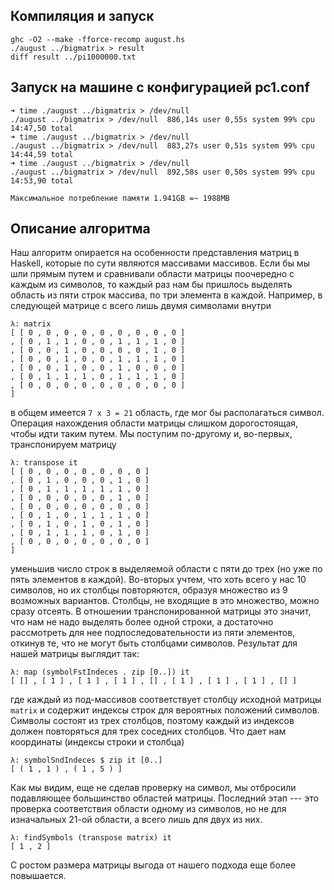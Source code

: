 ## Компиляция и запуск

    ghc -O2 --make -fforce-recomp august.hs
    ./august ../bigmatrix > result
    diff result ../pi1000000.txt

## Запуск на машине с конфигурацией pc1.conf

    ➜ time ./august ../bigmatrix > /dev/null                                        
    ./august ../bigmatrix > /dev/null  886,14s user 0,55s system 99% cpu 14:47,50 total
    ➜ time ./august ../bigmatrix > /dev/null
    ./august ../bigmatrix > /dev/null  883,27s user 0,51s system 99% cpu 14:44,59 total
    ➜ time ./august ../bigmatrix > /dev/null
    ./august ../bigmatrix > /dev/null  892,58s user 0,50s system 99% cpu 14:53,90 total

    Максимальное потребление памяти 1.941GB =~ 1988MB


## Описание алгоритма

Наш алгоритм опирается на особенности представления матриц в Haskell, которые по сути являются массивами массивов. Если бы мы шли прямым путем и сравнивали области матрицы поочередно с каждым из символов, то каждый раз нам бы пришлось выделять область из пяти строк массива, по три элемента в каждой. Например, в следующей матрице с всего лишь двумя символами внутри

    λ: matrix
    [ [ 0 , 0 , 0 , 0 , 0 , 0 , 0 , 0 , 0 ]
    , [ 0 , 1 , 1 , 0 , 0 , 1 , 1 , 1 , 0 ]
    , [ 0 , 0 , 1 , 0 , 0 , 0 , 0 , 1 , 0 ]
    , [ 0 , 0 , 1 , 0 , 0 , 1 , 1 , 1 , 0 ]
    , [ 0 , 0 , 1 , 0 , 0 , 1 , 0 , 0 , 0 ]
    , [ 0 , 1 , 1 , 1 , 0 , 1 , 1 , 1 , 0 ]
    , [ 0 , 0 , 0 , 0 , 0 , 0 , 0 , 0 , 0 ]
    ]

в общем имеется `7 x 3 = 21` область, где мог бы располагаться символ. Операция нахождения области матрицы слишком дорогостоящая, чтобы идти таким путем. Мы поступим по-другому и, во-первых, транспонируем матрицу

    λ: transpose it
    [ [ 0 , 0 , 0 , 0 , 0 , 0 , 0 ]
    , [ 0 , 1 , 0 , 0 , 0 , 1 , 0 ]
    , [ 0 , 1 , 1 , 1 , 1 , 1 , 0 ]
    , [ 0 , 0 , 0 , 0 , 0 , 1 , 0 ]
    , [ 0 , 0 , 0 , 0 , 0 , 0 , 0 ]
    , [ 0 , 1 , 0 , 1 , 1 , 1 , 0 ]
    , [ 0 , 1 , 0 , 1 , 0 , 1 , 0 ]
    , [ 0 , 1 , 1 , 1 , 0 , 1 , 0 ]
    , [ 0 , 0 , 0 , 0 , 0 , 0 , 0 ]
    ]

уменьшив число строк в выделяемой области с пяти до трех (но уже по пять элементов в каждой). Во-вторых учтем, что хоть всего у нас 10 символов, но их столбцы повторяются, образуя множество из 9 возможных вариантов. Столбцы, не входящие в это множество, можно сразу отсеять. В отношении транспонированной матрицы это значит, что нам не надо выделять более одной строки, а достаточно рассмотреть для нее подпоследовательности из пяти элементов, откинув те, что не могут быть столбцами символов. Результат для нашей матрицы выглядит так:

    λ: map (symbolFstIndeces . zip [0..]) it
    [ [] , [ 1 ] , [ 1 ] , [ 1 ] , [] , [ 1 ] , [ 1 ] , [ 1 ] , [] ]

где каждый из под-массивов соответствует столбцу исходной матрицы `matrix` и содержит индексы строк для вероятных положений символов. Символы состоят из трех столбцов, поэтому каждый из индексов должен повторяться для трех соседних столбцов. Что дает нам координаты (индексы строки и столбца)

    λ: symbolSndIndeces $ zip it [0..]
    [ ( 1 , 1 ) , ( 1 , 5 ) ]

Как мы видим, еще не сделав проверку на символ, мы отбросили подавляющее большинство областей матрицы. Последний этап --- это проверка соответствия области одному из символов, но не для изначальных 21-ой области, а всего лишь для двух из них.

    λ: findSymbols (transpose matrix) it
    [ 1 , 2 ]

С ростом размера матрицы выгода от нашего подхода еще более
повышается.

